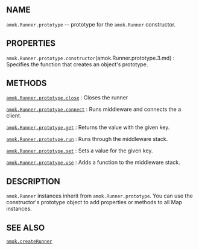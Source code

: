---
---

## NAME

`amok.Runner.prototype` -- prototype for the `amok.Runner` constructor.

## PROPERTIES

`amok.Runner.prototype.constructor`(amok.Runner.prototype.3.md)
:   Specifies the function that creates an object's prototype.

## METHODS

[`amok.Runner.prototype.close`](amok.Runner.prototype.close.3.md)
:   Closes the runner

[`amok.Runner.prototype.connect`](amok.Runner.prototype.close.3.md)
:   Runs middleware and connects the a client.

[`amok.Runner.prototype.get`](amok.Runner.prototype.get.3.md)
:   Returns the value with the given key.

[`amok.Runner.prototype.run`](amok.Runner.prototype.run.3.md)
:   Runs through the middleware stack.

[`amok.Runner.prototype.set`](amok.Runner.prototype.set.3.md)
:   Sets a value for the given key.

[`amok.Runner.prototype.use`](amok.Runner.prototype.use.3.md)
:   Adds a function to the middleware stack.

## DESCRIPTION

`amok.Runner` instances inherit from `amok.Runner.prototype`.
You can use the constructor's prototype object to add properties or methods to all Map instances.

## SEE ALSO

[`amok.createRunner`](amok.createRunner.3.md)